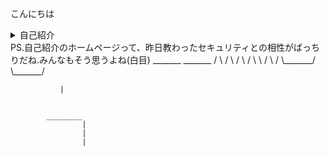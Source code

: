 こんにちは

<details>
  <summary>自己紹介</summary>
  1.氏名 : (非公開).<br> なぜなら　: 個人情報だから<br>
  2.趣味 : 読書 , youtubeを見ること.<br> なぜなら : 暇だから<br>
  3.性格 : 物静か , 何かあれば遠慮せずどんどんきいてください!<br> なぜなら : 陰キャだから<br>
  4.最近の悩み : Android StudioのKotlinを使った開発が難しい.<br> なぜなら : わからないところがわからないから<br>
  5.意気込み : enPiT大変だけど、みんな最後まで一緒に頑張ろう! <br>
</details>
PS.自己紹介のホームページって、昨日教わったセキュリティとの相性がばっちりだね.みんなもそう思うよね(白目)
  _______            _______
 /       \          /       \
/         \        /         \
\         /        \         /
 \_______/          \_______/

               |
               
               
            ________
                    |
                    |
                    |
